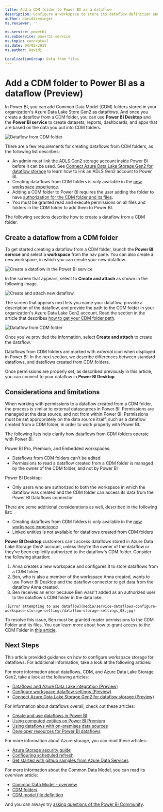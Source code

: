 ```yaml
---
title: Add a CDM folder to Power BI as a dataflow
description: Configure a workspace to store its dataflow definition and data files in Azure Data Lake Storage Gen2
author: davidiseminger
ms.reviewer: ''

ms.service: powerbi
ms.subservice: powerbi-service
ms.topic: conceptual
ms.date: 04/02/2019
ms.author: davidi

LocalizationGroup: Data from files
---
```

# Add a CDM folder to Power BI as a dataflow (Preview)

In Power BI, you can add Common Data Model (CDM) folders stored in your organization's Azure Data Lake Store Gen2 as dataflows. And once you create a dataflow from a CDM folder, you can use **Power BI Desktop** and the **Power BI service** to create datasets, reports, dashboards, and apps that are based on the data you put into CDM folders.

![Dataflow from CDM folder](media/service-dataflows-add-cdm-folder/dataflow-from-cdm-folder_01.jpg)

There are a few requirements for creating dataflows from CDM folders, as the following list describes:

* An admin must link the ADLS Gen2 storage account inside Power BI before it can be used. See [Connect Azure Data Lake Storage Gen2 for dataflow storage](service-dataflows-connect-azure-data-lake-storage-gen2.md) to learn how to link an ADLS Gen2 account to Power BI.
* Creating dataflows from CDM folders is *only* available in the [new workspace experience](service-create-the-new-workspaces.md). 
* Adding a CDM folder to Power BI requires the user adding the folder to have [authorization for the CDM folder and its files](https://go.microsoft.com/fwlink/?linkid=2029121).
* You must be granted read and execute permissions on all files and folders in the CDM folder to add them to Power BI.

The following sections describe how to create a dataflow from a CDM folder.

## Create a dataflow from a CDM folder

To get started creating a dataflow from a CDM folder, launch the **Power BI service** and select a **workspace** from the nav pane. You can also create a new workspace, in which you can create your new dataflow.

![Create a dataflow in the Power BI service](media/service-dataflows-add-cdm-folder/dataflow-from-cdm-folder_02.jpg)

In the screen that appears, select to **Create and attach** as shown in the following image.

![Create and attach new dataflow](media/service-dataflows-add-cdm-folder/dataflow-from-cdm-folder_03.jpg)

The screen that appears next lets you name your dataflow, provide a description of the dataflow, and provide the path to the CDM folder in your organization's Azure Data Lake Gen2 account. Read the section in the article that describes [how to get your CDM folder path](service-dataflows-configure-workspace-storage-settings.md#get-the-uri-of-stored-dataflow-files). 

![Dataflow from CDM folder](media/service-dataflows-add-cdm-folder/dataflow-from-cdm-folder_01.jpg)

Once you've provided the information, select **Create and attach** to create the dataflow.

Dataflows from CDM folders are marked with *external* icon when displayed in Power BI. In the next section, we describe differences between standard dataflows, and dataflows created from CDM folders.

Once permissions are properly set, as described previously in this article, you can connect to your dataflow in **Power BI Desktop**.


## Considerations and limitations

When working with permissions to a dataflow created from a CDM folder, the process is similar to external datasources in Power BI. Permissions are managed at the data source, and not from within Power BI. Permissions must be set appropriately on the data source itself, such as a dataflow created from a CDM folder, in order to work properly with Power BI.

The following lists help clarify how dataflows from CDM folders operate with Power BI.

Power BI Pro, Premium, and Embedded workspaces:
* Dataflows from CDM folders can't be edited
* Permissions to read a dataflow created from a CDM folder is managed by the owner of the CDM folder, and not by Power BI

Power BI Desktop:
* Only users who are authorized to both the workspace in which the dataflow was created and the CDM folder can access its data from the Power BI Dataflows connector


There are some additional considerations as well, described in the following list:

* Creating dataflows from CDM folders is *only* available in the [new workspace experience](service-create-the-new-workspaces.md)
* Linked entities is not available for dataflows created from CDM folders


**Power BI Desktop** customers can't access dataflows stored in Azure Data Lake Storage Gen2 account, unless they're the owner of the dataflow or they've been explicitly authorized to the dataflow's CDM folder. Consider the following situation:

1.    Anna creates a new workspace and configures it to store dataflows from a CDM folder.
2.    Ben, who is also a member of the workspace Anna created, wants to use Power BI Desktop and the dataflow connector to get data from the dataflow Anna created.
3.    Ben receives an error because Ben wasn't added as an authorized user to the dataflow's CDM folder in the data lake.

    ![Error attempting to use dataflow](media/service-dataflows-configure-workspace-storage-settings/dataflow-storage-settings_08.jpg)

To resolve this issue, Ben must be granted reader permissions to the CDM Folder and its files. You can learn more about how to grant access to the CDM Folder in [this article](https://go.microsoft.com/fwlink/?linkid=2029121).


## Next Steps

This article provided guidance on how to configure workspace storage for dataflows. For additional information, take a look at the following articles:

For more information about dataflows, CDM, and Azure Data Lake Storage Gen2, take a look at the following articles:

* [Dataflows and Azure Data Lake integration (Preview)](service-dataflows-azure-data-lake-integration.md)
* [Configure workspace dataflow settings (Preview)](service-dataflows-configure-workspace-storage-settings.md)
* [Connect Azure Data Lake Storage Gen2 for dataflow storage (Preview)](service-dataflows-connect-azure-data-lake-storage-gen2.md)

For information about dataflows overall, check out these articles:

* [Create and use dataflows in Power BI](service-dataflows-create-use.md)
* [Using computed entities on Power BI Premium](service-dataflows-computed-entities-premium.md)
* [Using dataflows with on-premises data sources](service-dataflows-on-premises-gateways.md)
* [Developer resources for Power BI dataflows](service-dataflows-developer-resources.md)

For more information about Azure storage, you can read these articles:
* [Azure Storage security guide](https://docs.microsoft.com/azure/storage/common/storage-security-guide)
* [Configuring scheduled refresh](refresh-scheduled-refresh.md)
* [Get started with github samples from Azure Data Services](https://aka.ms/cdmadstutorial)

For more information about the Common Data Model, you can read its overview article:
* [Common Data Model - overview ](https://docs.microsoft.com/powerapps/common-data-model/overview)
* [CDM folders](https://go.microsoft.com/fwlink/?linkid=2045304)
* [CDM model file definition](https://go.microsoft.com/fwlink/?linkid=2045521)

And you can always try [asking questions of the Power BI Community](https://community.powerbi.com/).

